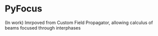 # PyFocus
(In work) Imrpoved from Custom Field Propagator, allowing calculus of beams focused through interphases
